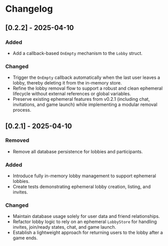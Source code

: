 <!-- markdownlint-disable MD024 -->

# Changelog

## [0.2.2] - 2025-04-10

### Added

- Add a callback-based `OnEmpty` mechanism to the `Lobby` struct.

### Changed

- Trigger the `OnEmpty` callback automatically when the last user leaves a lobby, thereby deleting it from the in-memory store.
- Refine the lobby removal flow to support a robust and clean ephemeral lifecycle without external references or global variables.
- Preserve existing ephemeral features from v0.2.1 (including chat, invitations, and game launch) while implementing a modular removal process.

## [0.2.1] - 2025-04-10

### Removed

- Remove all database persistence for lobbies and participants.

### Added

- Introduce fully in-memory lobby management to support ephemeral lobbies.
- Create tests demonstrating ephemeral lobby creation, listing, and invites.

### Changed

- Maintain database usage solely for user data and friend relationships.
- Refactor lobby logic to rely on an ephemeral `LobbyStore` for handling invites, join/ready states, chat, and game launch.
- Establish a lightweight approach for returning users to the lobby after a game ends.
